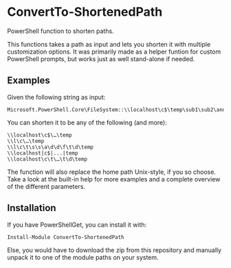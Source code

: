 # ConvertTo-ShortenedPath

PowerShell function to shorten paths.

This functions takes a path as input and lets you shorten it with multiple customization options. It was primarily made as a helper funtion for custom PowerShell prompts, but works just as well stand-alone if needed.

## Examples

Given the following string as input:

    Microsoft.PowerShell.Core\FileSystem::\\localhost\c$\temp\sub1\sub2\another\different\deep\folder\test\dev\temp\


You can shorten it to be any of the following (and more):

    \\localhost\c$\…\temp
    \\l\c\…\temp
    \\l\c\t\s\s\a\d\d\f\t\d\temp
    \\localhost|c$|...|temp
    \\localhost\c\t\…\t\d\temp

The function will also replace the home path Unix-style, if you so choose. Take a look at the built-in help for more examples and a complete overview of the different parameters.

## Installation

If you have PowerShellGet, you can install it with:

    Install-Module ConvertTo-ShortenedPath

Else, you would have to download the zip from this repository and manually unpack it to one of the module paths on your system.